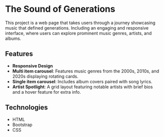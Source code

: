 # The Sound of Generations
This project is a web page that takes users through a journey showcasing music that defined generations. Including an engaging and responsive interface, where users can explore prominent music genres, artists, and albums. 

## Features
- **Responsive Design**
- **Multi item carousel**: Features music genres from the 2000s, 2010s, and 2020s displaying rotating cards.
- **Single item carousel**: Includes album covers paired with song lyrics.
- **Artist Spotlight**: A grid layout featuring notable artists with brief bios and a hover feature for extra info.

## Technologies
- HTML
- Bootstrap
- CSS
